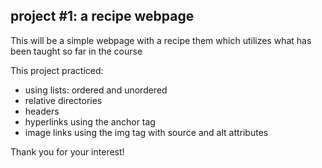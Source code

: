 <h2>project #1: a recipe webpage</h2>

<p>This will be a simple webpage with a recipe them which utilizes what has been taught so far in the course</p>

<p>This project practiced:</p>
<ul>
    <li>using lists: ordered and unordered</li>
    <li>relative directories</li>
    <li>headers</li>
    <li>hyperlinks using the anchor tag</li>
    <li>image links using the img tag with source and alt attributes</li>
</ul>

<p>Thank you for your interest!</p>

